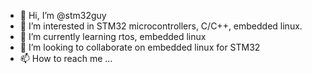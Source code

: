 - 👋 Hi, I’m @stm32guy
- 👀 I’m interested in STM32 microcontrollers, C/C++, embedded linux.
- 🌱 I’m currently learning rtos, embedded linux
- 💞️ I’m looking to collaborate on embedded linux for STM32
- 📫 How to reach me ...

<!---
stm32guy/stm32guy is a ✨ special ✨ repository because its `README.md` (this file) appears on your GitHub profile.
You can click the Preview link to take a look at your changes.
--->
